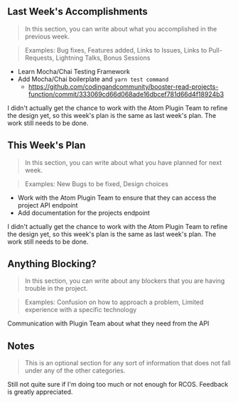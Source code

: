 ## Last Week's Accomplishments

> In this section, you can write about what you accomplished in the previous week.

> Examples:
> Bug fixes, Features added, Links to Issues, Links to Pull-Requests, Lightning Talks, Bonus Sessions

- Learn Mocha/Chai Testing Framework
- Add Mocha/Chai boilerplate and `yarn test command`
    - https://github.com/codingandcommunity/booster-read-projects-function/commit/333069cd66d068ade16dbcef781d66d4f18924b3

I didn't actually get the chance to work with the Atom Plugin Team to refine the design yet, so this week's plan is the same as last week's plan. The work still needs to be done.

## This Week's Plan

> In this section, you can write about what you have planned for next week.

> Examples: New Bugs to be fixed, Design choices

- Work with the Atom Plugin Team to ensure that they can access the project API endpoint
- Add documentation for the projects endpoint

I didn't actually get the chance to work with the Atom Plugin Team to refine the design yet, so this week's plan is the same as last week's plan. The work still needs to be done.

## Anything Blocking?

> In this section, you can write about any blockers that you are having trouble in the project.

> Examples: Confusion on how to approach a problem, Limited experience with a specific technology

Communication with Plugin Team about what they need from the API

## Notes

> This is an optional section for any sort of information that does not fall under any of the other categories.

Still not quite sure if I'm doing too much or not enough for RCOS. Feedback is greatly appreciated.
